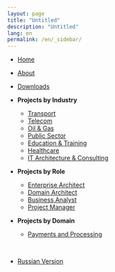 ```yaml
---
layout: page
title: "Untitled"
description: "Untitled"
lang: en
permalink: /en/_sidebar/
---
```


- [Home](/en/)
- [About](/en/about)
- [Downloads](/en/downloads)

- **Projects by Industry**
  - [Transport](/en/projects/transport)
  - [Telecom](/en/projects/telecom)
  - [Oil & Gas](/en/projects/oilgas)
  - [Public Sector](/en/projects/gov)
  - [Education & Training](/en/projects/education)
  - [Healthcare](/en/projects/healthcare)
  - [IT Architecture & Consulting](/en/projects/it)

- **Projects by Role**
  - [Enterprise Architect](/en/roles/enterprise-architect)
  - [Domain Architect](/en/roles/domain-architect)
  - [Business Analyst](/en/roles/business-analyst)
  - [Project Manager](/en/roles/project-manager)

- **Projects by Domain**
  - [Payments and Processing](/en/domains/card-processing)

<br>

- [Russian Version](/ru/)